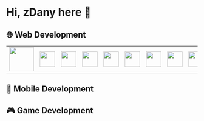 # Hi, zDany here 👋

## 🌐 Web Development

<table>
  <tr>
    <td>
      <img src="https://cdn.jsdelivr.net/gh/devicons/devicon@latest/icons/html5/html5-original.svg" width="64" height="64" />
    </td>
    <td>
      <img src="https://cdn.jsdelivr.net/gh/devicons/devicon@latest/icons/css3/css3-original.svg" width="40" height="40" />
    </td>
    <td>
      <img src="https://cdn.jsdelivr.net/gh/devicons/devicon@latest/icons/tailwindcss/tailwindcss-original.svg" width="40" height="40" />
    </td>
    <td>
      <img src="https://cdn.jsdelivr.net/gh/devicons/devicon@latest/icons/javascript/javascript-original.svg" width="40" height="40" />
    </td>
    <td>
      <img src="https://cdn.jsdelivr.net/gh/devicons/devicon@latest/icons/typescript/typescript-original.svg" width="40" height="40" />
    </td>
    <td>
      <img src="https://cdn.jsdelivr.net/gh/devicons/devicon@latest/icons/express/express-original.svg" width="40" height="40" />
    </td>
    <td>
      <img src="https://cdn.jsdelivr.net/gh/devicons/devicon@latest/icons/react/react-original.svg" width="40" height="40" />
    </td>
    <td>
      <img src="https://cdn.jsdelivr.net/gh/devicons/devicon@latest/icons/zustand/zustand-original.svg" width="40" height="40" />
    </td>
    <td>
      <img src="https://cdn.jsdelivr.net/gh/devicons/devicon@latest/icons/nextjs/nextjs-original.svg" width="40" height="40" />
    </td>
    <td>
      <img src="https://cdn.jsdelivr.net/gh/devicons/devicon@latest/icons/socketio/socketio-original.svg" width="40" height="40" />
    </td>
  </tr>
</table>

## 📱 Mobile Development

## 🎮 Game Development
